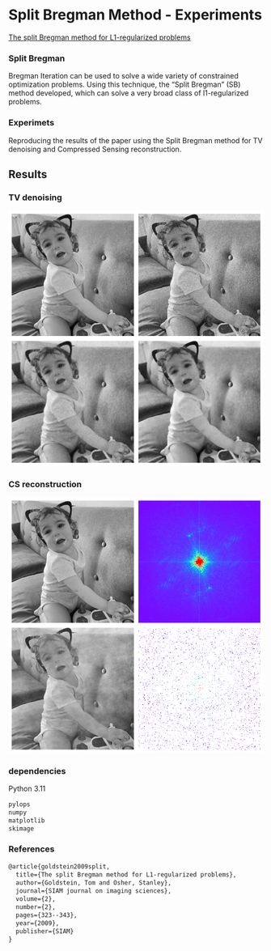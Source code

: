 # Split Bregman Method - Experiments

[The split Bregman method for L1-regularized problems](https://ww3.math.ucla.edu/camreport/cam08-29.pdf)

### Split Bregman
Bregman Iteration can be used to solve a wide variety of constrained optimization problems.
Using this technique, the “Split Bregman” (SB) method developed, which can solve a very broad class of l1-regularized problems.

### Experimets
Reproducing the results of the paper using the Split Bregman method for TV denoising and Compressed Sensing reconstruction.

## Results
### TV denoising
![TV denoising results](./images/tv_naomi_4_1024_3_10.png)

### CS reconstruction
![CS reconstruction results](./images/cs_naomi_4_512.png)

### dependencies
Python 3.11
```
pylops
numpy
matplotlib
skimage
```

### References
```
@article{goldstein2009split,
  title={The split Bregman method for L1-regularized problems},
  author={Goldstein, Tom and Osher, Stanley},
  journal={SIAM journal on imaging sciences},
  volume={2},
  number={2},
  pages={323--343},
  year={2009},
  publisher={SIAM}
}

